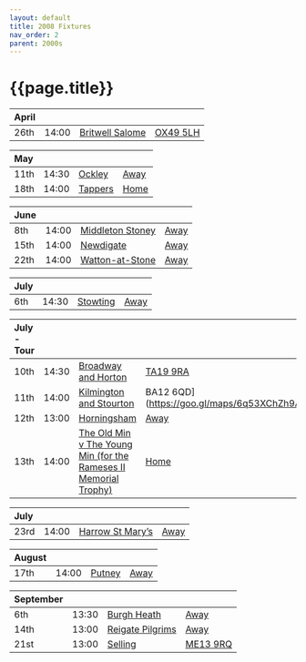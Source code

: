 ```yaml
---
layout: default
title: 2008 Fixtures
nav_order: 2
parent: 2000s
---
```


# {{page.title}}

| April |  |  |  |
|:---|:---|:---|:---|
| 26th | 14:00 | [Britwell Salome](/2008/britwell-salome) | [OX49 5LH](https://goo.gl/maps/CGgpPNyQhotADDFs9) |

| May |  |  |  |
|:---|:---|:---|:---|
| 11th | 14:30 | [Ockley](/2008/ockley) | [Away](https://goo.gl/maps/vmhvFhbrVZGrsXAAA) |
| 18th |14:00 | [Tappers](/2008/tappers) | [Home]() |

| June |  |  |  |
|:---|:---|:---|:---|
| 8th | 14:00 | [Middleton Stoney](/2008/middleton-stoney) | [Away](https://goo.gl/maps/NKG1fHyPgmci55aGA) |
| 15th | 14:00 | [Newdigate](/2008/newdigate) | [Away](https://goo.gl/maps/kQnkUfc3MdtqLyvd8) |
| 22th | 14:00 | [Watton-at-Stone](/2008/watton-at-stone) | [Away](https://goo.gl/maps/JPBQawMsjLgYtVHk9) |

| July |  |  |  |
|:---|:---|:---|:---|
| 6th | 14:30 | [Stowting](/2008/stowting) | [Away](https://goo.gl/maps/3Br4woRQXRqh9Uje8) |

| July - Tour |  |  |  |
|:---|:---|:---|:---|
| 10th | 14:30 | [Broadway and Horton](/2008/broadway-and-horton) | [TA19 9RA](https://goo.gl/maps/ULbmC6LSX5HSAe8U6) |
| 11th | 14:00 | [Kilmington and Stourton](/2008/kilmington-and-stourton) | BA12 6QD](https://goo.gl/maps/6q53XChZh9A2) |
| 12th | 13:00 | [Horningsham](/2008/horningsham) | [Away](https://goo.gl/maps/SNpXcsajYDXfjmff7) |
| 13th | 14:00 | [The Old Min v The Young Min (for the Rameses II Memorial Trophy)](/2008/the-old-min-the-young-min) | [Home]() |

| July |  |  |  |
|:---|:---|:---|:---|
| 23rd | 14:00 | [Harrow St Mary’s](/2008/harrow-st-marys) | [Away]() |

| August |  |  |  |
|:---|:---|:---|:---|
| 17th | 14:00 | [Putney](/2008/putney) | [Away]() |

| September |  |  |  |
|:---|:---|:---|:---|
| 6th | 13:30 | [Burgh Heath](/2008/burgh-heath) | [Away]() |
| 14th | 13:00 | [Reigate Pilgrims](/2008/reigate-pilgrims) | [Away](https://goo.gl/maps/z54KDhWLtQreY6xy9) |
| 21st | 13:00 | [Selling](/2008/selling) | [ME13 9RQ](https//goo.gl/maps/QeLhjBkEbJr) |